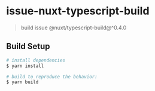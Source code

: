 # issue-nuxt-typescript-build

> build issue @nuxt/typescript-build@^0.4.0

## Build Setup

``` bash
# install dependencies
$ yarn install

# build to reproduce the behavior:
$ yarn build
```
